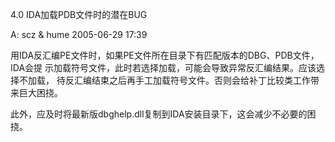 4.0 IDA加载PDB文件时的潜在BUG

A: scz & hume 2005-06-29 17:39

用IDA反汇编PE文件时，如果PE文件所在目录下有匹配版本的DBG、PDB文件，IDA会提
示加载符号文件，此时若选择加载，可能会导致异常反汇编结果。应该选择不加载，
待反汇编结束之后再手工加载符号文件。否则会给补丁比较类工作带来巨大困挠。

此外，应及时将最新版dbghelp.dll复制到IDA安装目录下，这会减少不必要的困挠。